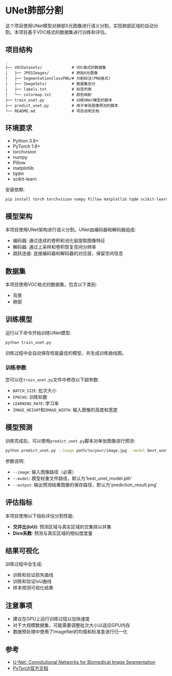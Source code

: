 # UNet肺部分割

这个项目使用UNet模型对肺部X光图像进行语义分割，实现肺部区域的自动分割。本项目基于VOC格式的数据集进行训练和评估。

## 项目结构

```
.
├── VOCDatasets/             # VOC格式的数据集
│   ├── JPEGImages/          # 原始X光图像
│   ├── SegmentationClassPNG/# 分割标注(PNG格式)
│   ├── ImageSets/           # 数据集划分
│   ├── labels.txt           # 标签列表
│   └── colormap.txt         # 颜色映射
├── train_unet.py            # 训练UNet模型的脚本
├── predict_unet.py          # 用于单张图像预测的脚本
└── README.md                # 项目说明文档
```

## 环境要求

- Python 3.8+
- PyTorch 1.8+
- torchvision
- numpy
- Pillow
- matplotlib
- tqdm
- scikit-learn

安装依赖:

```bash
pip install torch torchvision numpy Pillow matplotlib tqdm scikit-learn
```

## 模型架构

本项目使用UNet架构进行语义分割。UNet由编码器和解码器组成:

- 编码器: 通过连续的卷积和池化层提取图像特征
- 解码器: 通过上采样和卷积恢复空间分辨率
- 跳跃连接: 连接编码器和解码器的对应层，保留空间信息

## 数据集

本项目使用VOC格式的数据集，包含以下类别:
- 背景
- 肺部

## 训练模型

运行以下命令开始训练UNet模型:

```bash
python train_unet.py
```

训练过程中会自动保存性能最佳的模型，并生成训练曲线图。

### 训练参数

您可以在`train_unet.py`文件中修改以下超参数:

- `BATCH_SIZE`: 批次大小
- `EPOCHS`: 训练轮数
- `LEARNING_RATE`: 学习率
- `IMAGE_HEIGHT`和`IMAGE_WIDTH`: 输入图像的高度和宽度

## 模型预测

训练完成后，可以使用`predict_unet.py`脚本对单张图像进行预测:

```bash
python predict_unet.py --image path/to/your/image.jpg --model best_unet_model.pth --output prediction_result.png
```

参数说明:
- `--image`: 输入图像路径（必需）
- `--model`: 模型权重文件路径，默认为'best_unet_model.pth'
- `--output`: 输出预测结果图像的保存路径，默认为'prediction_result.png'

## 评估指标

本项目使用以下指标评估分割性能:

- **交并比(IoU)**: 预测区域与真实区域的交集除以并集
- **Dice系数**: 预测与真实区域的相似度度量

## 结果可视化

训练过程中会生成:
- 训练和验证损失曲线
- 训练和验证IoU曲线
- 样本预测可视化结果

## 注意事项

- 建议在GPU上运行训练过程以加快速度
- 对于大规模数据集，可能需要调整批次大小以适应GPU内存
- 数据预处理中使用了ImageNet的均值和标准差进行归一化

## 参考

- [U-Net: Convolutional Networks for Biomedical Image Segmentation](https://arxiv.org/abs/1505.04597)
- [PyTorch官方文档](https://pytorch.org/docs/stable/index.html) 